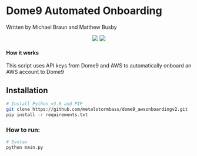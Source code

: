 # Dome9 Automated Onboarding
Written by Michael Braun and Matthew Busby

<p align="center">
    <img src="https://img.shields.io/badge/Version-1.0.0-red" />
    <img src="https://img.shields.io/badge/python-3.6-success" />
</p>

#### How it works
This script uses API keys from Dome9 and AWS to automatically onboard an AWS account to Dome9


## Installation
```bash
# Install Python v3.6 and PIP 
git clone https://github.com/metalstormbass/dome9_awsonboardingv2.git
pip install -r requirements.txt
```

### How to run:
```bash
# Syntax
python main.py